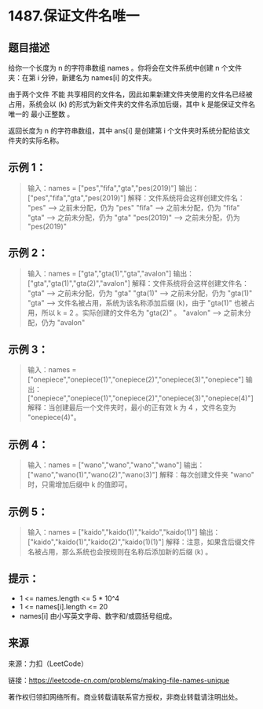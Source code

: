 # 1487.保证文件名唯一

## 题目描述
给你一个长度为 n 的字符串数组 names 。你将会在文件系统中创建 n 个文件夹：在第 i 分钟，新建名为 names[i] 的文件夹。

由于两个文件 不能 共享相同的文件名，因此如果新建文件夹使用的文件名已经被占用，系统会以 (k) 的形式为新文件夹的文件名添加后缀，其中 k 是能保证文件名唯一的 最小正整数 。

返回长度为 n 的字符串数组，其中 ans[i] 是创建第 i 个文件夹时系统分配给该文件夹的实际名称。

 

## 示例 1：

> 输入：names = ["pes","fifa","gta","pes(2019)"]
> 输出：["pes","fifa","gta","pes(2019)"]
> 解释：文件系统将会这样创建文件名：
> "pes" --> 之前未分配，仍为 "pes"
> "fifa" --> 之前未分配，仍为 "fifa"
> "gta" --> 之前未分配，仍为 "gta"
> "pes(2019)" --> 之前未分配，仍为 "pes(2019)"

## 示例 2：

> 输入：names = ["gta","gta(1)","gta","avalon"]
> 输出：["gta","gta(1)","gta(2)","avalon"]
> 解释：文件系统将会这样创建文件名：
> "gta" --> 之前未分配，仍为 "gta"
> "gta(1)" --> 之前未分配，仍为 "gta(1)"
> "gta" --> 文件名被占用，系统为该名称添加后缀 (k)，由于 "gta(1)" 也被占用，所以 k = 2 。实际创建的文件名为 "gta(2)" 。
> "avalon" --> 之前未分配，仍为 "avalon"

## 示例 3：

> 输入：names = ["onepiece","onepiece(1)","onepiece(2)","onepiece(3)","onepiece"]
> 输出：["onepiece","onepiece(1)","onepiece(2)","onepiece(3)","onepiece(4)"]
> 解释：当创建最后一个文件夹时，最小的正有效 k 为 4 ，文件名变为 "onepiece(4)"。

## 示例 4：

> 输入：names = ["wano","wano","wano","wano"]
> 输出：["wano","wano(1)","wano(2)","wano(3)"]
> 解释：每次创建文件夹 "wano" 时，只需增加后缀中 k 的值即可。

## 示例 5：

> 输入：names = ["kaido","kaido(1)","kaido","kaido(1)"]
> 输出：["kaido","kaido(1)","kaido(2)","kaido(1)(1)"]
> 解释：注意，如果含后缀文件名被占用，那么系统也会按规则在名称后添加新的后缀 (k) 。

 

## 提示：
- 1 <= names.length <= 5 * 10^4
- 1 <= names[i].length <= 20
- names[i] 由小写英文字母、数字和/或圆括号组成。

## 来源
来源：力扣（LeetCode）

链接：https://leetcode-cn.com/problems/making-file-names-unique

著作权归领扣网络所有。商业转载请联系官方授权，非商业转载请注明出处。